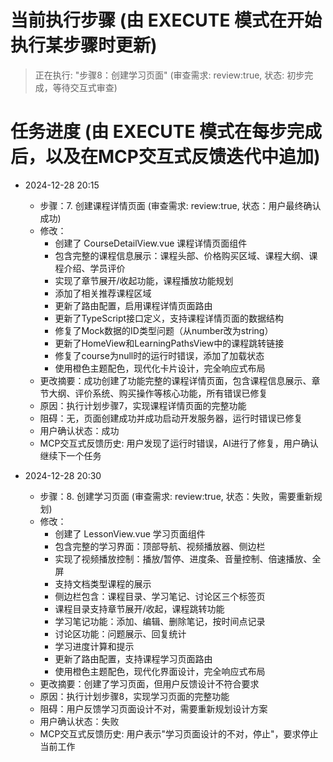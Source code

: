 # 当前执行步骤 (由 EXECUTE 模式在开始执行某步骤时更新)
> 正在执行: "步骤8：创建学习页面" (审查需求: review:true, 状态: 初步完成，等待交互式审查)

# 任务进度 (由 EXECUTE 模式在每步完成后，以及在MCP交互式反馈迭代中追加)
*   2024-12-28 20:15
    *   步骤：7. 创建课程详情页面 (审查需求: review:true, 状态：用户最终确认成功)
    *   修改：
        - 创建了 CourseDetailView.vue 课程详情页面组件
        - 包含完整的课程信息展示：课程头部、价格购买区域、课程大纲、课程介绍、学员评价
        - 实现了章节展开/收起功能，课程播放功能规划
        - 添加了相关推荐课程区域
        - 更新了路由配置，启用课程详情页面路由
        - 更新了TypeScript接口定义，支持课程详情页面的数据结构
        - 修复了Mock数据的ID类型问题（从number改为string）
        - 更新了HomeView和LearningPathsView中的课程跳转链接
        - 修复了course为null时的运行时错误，添加了加载状态
        - 使用橙色主题配色，现代化卡片设计，完全响应式布局
    *   更改摘要：成功创建了功能完整的课程详情页面，包含课程信息展示、章节大纲、评价系统、购买操作等核心功能，所有错误已修复
    *   原因：执行计划步骤7，实现课程详情页面的完整功能
    *   阻碍：无，页面创建成功并成功启动开发服务器，运行时错误已修复
    *   用户确认状态：成功
    *   MCP交互式反馈历史: 用户发现了运行时错误，AI进行了修复，用户确认继续下一个任务

*   2024-12-28 20:30
    *   步骤：8. 创建学习页面 (审查需求: review:true, 状态：失败，需要重新规划)
    *   修改：
        - 创建了 LessonView.vue 学习页面组件
        - 包含完整的学习界面：顶部导航、视频播放器、侧边栏
        - 实现了视频播放控制：播放/暂停、进度条、音量控制、倍速播放、全屏
        - 支持文档类型课程的展示
        - 侧边栏包含：课程目录、学习笔记、讨论区三个标签页
        - 课程目录支持章节展开/收起，课程跳转功能
        - 学习笔记功能：添加、编辑、删除笔记，按时间点记录
        - 讨论区功能：问题展示、回复统计
        - 学习进度计算和提示
        - 更新了路由配置，支持课程学习页面路由
        - 使用橙色主题配色，现代化界面设计，完全响应式布局
    *   更改摘要：创建了学习页面，但用户反馈设计不符合要求
    *   原因：执行计划步骤8，实现学习页面的完整功能
    *   阻碍：用户反馈学习页面设计不对，需要重新规划设计方案
    *   用户确认状态：失败
    *   MCP交互式反馈历史: 用户表示"学习页面设计的不对，停止"，要求停止当前工作 